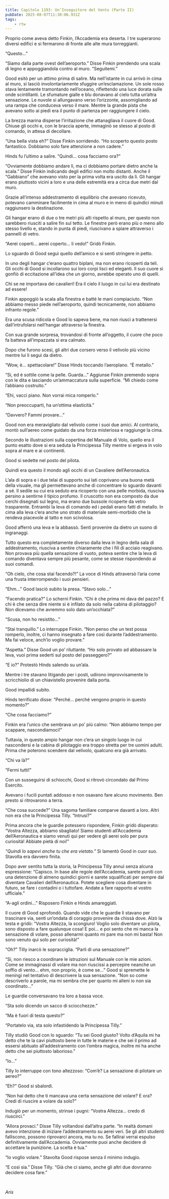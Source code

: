 ```yaml
---
title: Capitolo 1193: Un’Inseguitore del Vento (Parte II)
pubDate: 2025-08-07T11:30:06.931Z
tags:
    - rtw
---
```



Proprio come aveva detto Finkin, l’Accademia era deserta. I tre superarono diversi edifici e si fermarono di fronte alle alte mura torreggianti.


“Questo...”


“Siamo dalla parte ovest dell’aeroporto.” Disse Finkin prendendo una scala di legno e appoggiandola contro al muro. “Seguitemi.”


Good esitò per un attimo prima di salire. Ma nell’istante in cui arrivò in cima al muro, si lasciò involontariamente sfuggire un’esclamazione. Un sole rosso stava lentamente tramontando nell’oceano, riflettendo una luce dorata sulle onde scintillanti. Le sfumature gialle e blu donavano al cielo tutta un’altra sensazione. Le nuvole si allungavano verso l’orizzonte, assomigliando ad una rampa che conduceva verso il mare. Mentre la grande pista che avevano sotto ai piedi era il punto di partenza per raggiungere il cielo.


La brezza marina disperse l’irritazione che attanagliava il cuore di Good. Chiuse gli occhi e, con le braccia aperte, immaginò se stesso al posto di comando, in attesa di decollare.


“Una bella vista eh?” Disse Finkin sorridendo. “Ho scoperto questo posto fantastico. Dobbiamo solo fare attenzione a non cadere.”


Hinds fu l’ultimo a salire. “Quindi... cosa facciamo ora?”


“Ovviamente dobbiamo andare lì, ma ci dobbiamo portare dietro anche la scala.” Disse Finkin indicando degli edifici non molto distanti. Anche il “Gabbiano” che avevano visto per la prima volta era uscito da lì. Gli hangar erano piuttosto vicini a loro e una delle estremità era a circa due metri dal muro.


Grazie all’intenso addestramento di equilibrio che avevano ricevuto, potevano camminare facilmente in cima al muro e in meno di quindici minuti raggiunsero la destinazione.


Gli  hangar erano di due o tre metri più alti rispetto al muro, per questo non sarebbero riusciti a salire fin sul tetto. Le finestre però erano più o meno allo stesso livello e, stando in punta di piedi, riuscivano a spiare attraverso i pannelli di vetro.


“Aerei coperti... aerei coperto... li vedo!” Gridò Finkin.


Lo sguardo di Good seguì quello dell’amico e si sentì stringere in petto.


In uno degli hangar c’erano quattro biplani, ma non erano ricoperti da teli. Gli occhi di Good si incollarono sui loro corpi lisci ed eleganti. Il suo cuore si gonfiò di eccitazione all’idea che un giorno, avrebbe operato uno di quelli.


Chi se ne importava dei cavalieri! Era il cielo il luogo in cui lui era destinato ad essere!


Finkin appoggiò la scala alla finestra e batté le mani compiaciuto. “Non abbiamo messo piede nell’aeroporto, quindi tecnicamente, non abbiamo infranto regole.”


Era una scusa ridicola e Good lo sapeva bene, ma non riuscì a trattenersi dall’intrufolarsi nell’hangar attraverso la finestra.


Con sua grande sorpresa, trovandosi di fronte all’oggetto, il cuore che poco fa batteva all’impazzata si era calmato.


Dopo che furono scesi, gli altri due corsero verso il velivolo più vicino mentre lui li seguì da dietro.


“Wow, è... spettacolare!” Disse Hinds toccando l’aeroplano. “È metallo.”


“Si, ed è sottile come la pelle. Guarda...” Aggiunse Finkin premendo sopra con le dita e lasciando un’ammaccatura sulla superficie. “Mi chiedo come l’abbiano costruito.”


“Ehi, vacci piano. Non vorrai mica romperlo.”


“Non preoccuparti, ha un’ottima elasticità.”


“Davvero? Fammi provare...”


Good non era meravigliato dal velivolo come i suoi due amici. Al contrario, montò sull’aereo come guidato da una forza misteriosa e raggiunge la cima.


Secondo le illustrazioni sulla copertina del Manuale di Volo, quello era il punto esatto dove si era seduta la Principessa Tilly mentre si ergeva in volo sopra al mare e ai continenti.


Good si sedette nel posto del pilota.


Quindi era questo il mondo agli occhi di un Cavaliere dell’Aeronautica.


L’ala di sopra e i due telai di supporto sui lati coprivano una buona metà della visuale, ma gli permettevano anche di concentrare lo sguardo davanti a sé. Il sedile su cui era seduto era ricoperto con una pelle morbida, riusciva persino a sentirne il tipico profumo. Il cruscotto non era composto da due cerchi disegnati sul legno, ma erano due bussole ricoperte da vetro trasparente. Entrambi la leva di comando ed i pedali erano fatti di metallo. In cima alla leva c’era anche uno strato di materiale semi-morbido che la rendeva piacevole al tatto e non scivolosa.


Good afferrò una leva e la abbassò. Sentì provenire da dietro un suono di ingranaggi.


Tutto questo era completamente diverso dalla leva in legno della sala di addestramento, riusciva a sentire chiaramente che i fili di acciaio reagivano. Non provava più quella sensazione di vuoto, poteva sentire che la leva di comando diventava sempre più pesante, come se stesse rispondendo ai suoi comandi.


“Oh cielo, che cosa stai facendo?!” La voce di Hinds attraversò l’aria come una frusta interrompendo i suoi pensieri.


“Ehm...” Good lasciò subito la presa. “Stavo solo...”


“Facendo pratica?” Lo schernì Finkin. “Chi è che prima mi dava del pazzo? E chi è che senza dire niente si è infilato da solo nella cabina di pilotaggio? Non dicevamo che avremmo solo dato un’occhiata?”


“Scusa, non ho resistito...”


“Stai tranquillo.” Lo interruppe Finkin. “Non penso che un test possa romperlo, inoltre, ci hanno insegnato a fare così durante l’addestramento. Ma fai veloce, anch’io voglio provare.”


“Aspetta.” Disse Good un po’ riluttante. “Ho solo provato ad abbassare la leva, vuoi prima sederti sul posto del passeggero?”


“E io?” Protestò Hinds salendo su un’ala.


Mentre i tre stavano litigando per i posti, udirono improvvisamente lo scricchiolio di un chiavistello provenire dalla porta.


Good impallidì subito.


Hinds terrificato disse: “Perché... perché vengono proprio in questo momento?”


“Che cosa facciamo?”


Finkin era l’unico che sembrava un po’ più calmo: “Non abbiamo tempo per scappare, nascondiamoci!”


Tuttavia, in questo ampio hangar non c’era un singolo luogo in cui nascondersi e la cabina di pilotaggio era troppo stretta per tre uomini adulti. Prima che poterono scendere dal velivolo, qualcuno era già arrivato.


“Chi va là?”


“Fermi tutti!”


Con un susseguirsi di schiocchi, Good si ritrovò circondato dal Primo Esercito.


Avevano i fucili puntati addosso e non osavano fare alcuno movimento. Ben presto si ritrovarono a terra.


“Che cosa succede?” Una sagoma familiare comparve davanti a loro. Altri non era che la Principessa Tilly. “Intrusi?”


Prima ancora che le guardie potessero rispondere, Finkin gridò disperato: “Vostra Altezza, abbiamo sbagliato! Siamo studenti all’Accademia dell’Aeronautica e siamo venuti qui per vedere gli aerei solo per pura curiosità! Abbiate pietà di noi!”


<em>“Quindi lo sapevi anche tu che era vietato.”</em> Si lamentò Good in cuor suo. Stavolta era davvero finita.


Dopo aver sentito tutta la storia, la Principessa Tilly annuì senza alcuna espressione: “Capisco. In base alle regole dell’Accademia, sarete puniti con una detenzione di almeno quindici giorni e sarete squalificati per sempre dal diventare Cavalieri dell’Aeronautica. Potete scegliere cosa diventare in futuro, se fare i contadini o i tuttofare. Andate a fare rapporto al vostro ufficiale.”


“A-agli ordini...” Risposero Finkin e Hinds amareggiati.


Il cuore di Good sprofondò. Quando vide che le guardie li stavano per trascinare via, sentì un’ondata di coraggio provenire da chissà dove. Alzò la testa e gridò: “Vostra Altezza, la scongiuro! Voglio solo diventare un pilota, sono disposto a fare qualunque cosa! E poi... e poi sento che mi manca la sensazione di volare, posso allenarmi quanto mi pare ma non mi basta! Non sono venuto qui solo per curiosità!”


“Oh?” Tilly inarcò le sopracciglia. “Parli di una sensazione?”


“Si, non riesco a coordinare le istruzioni sul Manuale con le mie azioni. Come se immaginassi di volare ma non riuscissi a percepire neanche un soffio di vento... ehm, non proprio, è come se...” Good si spremette le meningi nel tentativo di descrivere la sua sensazione. “Non so come descriverlo a parole, ma mi sembra che per quanto mi alleni io non sia coordinato...”


Le guardie conversavano tra loro a bassa voce.


“Sta solo dicendo un sacco di sciocchezze.”


“Ma è fuori di testa questo?”


“Portatelo via, sta solo infastidendo la Principessa Tilly.”


Tilly studiò Good con lo sguardo: “Tu sei Good giusto? Volto d’Aquila mi ha detto che te la cavi piuttosto bene in tutte le materie e che sei il primo ad essersi abituato all’addestramento con l’ombra magica, inoltre mi ha anche detto che sei piuttosto laborioso.”


“Io...”


Tilly lo interruppe con tono altezzoso: “Com’è? La sensazione di pilotare un aereo?”


“Eh?” Good si sbalordì.


“Non hai detto che ti mancava una certa sensazione del volare? E ora? Credi di riuscire a volare da solo?”


Indugiò per un momento, strinse i pugni: “Vostra Altezza... credo di riuscirci.”


“Allora provaci.” Disse Tilly voltandosi dall’altra parte. “In realtà domani avevo intenzione di iniziare l’addestramento su aerei veri. Se gli altri studenti falliscono, possono riprovarci ancora, ma tu no. Se fallirai verrai espulso definitivamente dall’Accademia. Ovviamente puoi anche decidere di accettare la punizione. La scelta è tua.”


“Io voglio volare.” Stavolta Good rispose senza il minimo indugio.


“E così sia.” Disse Tilly. “Già che ci siamo, anche gli altri due dovranno decidere cosa fare.”


&nbsp;


<em>Aris</em>
                                


                                



